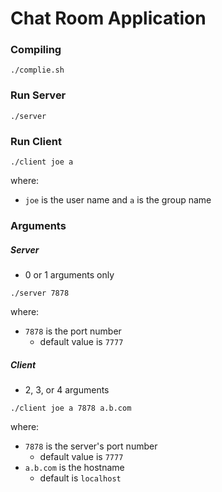 # Chat Room Application

### Compiling
```
./complie.sh
```

### Run Server
```
./server
```

### Run Client
```
./client joe a
```
where:
* `joe` is the user name and `a` is the group name

### Arguments
##### Server
* 0 or 1 arguments only
```
./server 7878
```
where:
* `7878` is the port number
	* default value is `7777`
##### Client
* 2, 3, or 4 arguments
```
./client joe a 7878 a.b.com
```
where:
* `7878` is the server's port number
	* default value is `7777`
* `a.b.com` is the hostname
	* default is `localhost`
